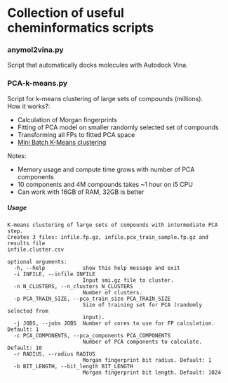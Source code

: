 # Collection of useful cheminformatics scripts
### anymol2vina.py
Script that automatically docks molecules with Autodock Vina.

### PCA-k-means.py
Script for k-means clustering of large sets of compounds (millions).  
How it works?:  

* Calculation of Morgan fingerprints
* Fitting of PCA model on smaller randomly selected set of compounds
* Transforming all FPs to fitted PCA space
* [Mini Batch K-Means clustering](http://scikit-learn.org/stable/modules/generated/sklearn.cluster.MiniBatchKMeans.html)

Notes:

* Memory usage and compute time grows with number of PCA components
* 10 components and 4M compounds takes ~1 hour on i5 CPU
* Can work with 16GB of RAM, 32GB is better

##### Usage
```
K-means clustering of large sets of compounds with intermediate PCA step.
Creates 3 files: infile.fp.gz, infile.pca_train_sample.fp.gz and results file
infile.cluster.csv

optional arguments:
  -h, --help            show this help message and exit
  -i INFILE, --infile INFILE
                        Input smi.gz file to cluster.
  -n N_CLUSTERS, --n_clusters N_CLUSTERS
                        Number of clusters.
  -p PCA_TRAIN_SIZE, --pca_train_size PCA_TRAIN_SIZE
                        Size of training set for PCA (randomly selected from
                        input).
  -j JOBS, --jobs JOBS  Number of cores to use for FP calculation. Default: 1
  -c PCA_COMPONENTS, --pca_components PCA_COMPONENTS
                        Number of PCA components to calculate. Default: 10
  -r RADIUS, --radius RADIUS
                        Morgan fingerprint bit radius. Default: 1
  -b BIT_LENGTH, --bit_length BIT_LENGTH
                        Morgan fingerprint bit length. Default: 1024
```